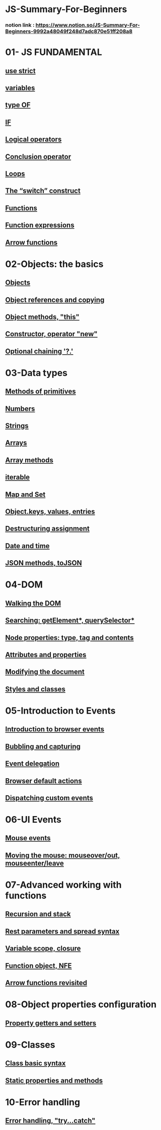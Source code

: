 # JS-Summary-For-Beginners
### notion link : https://www.notion.so/JS-Summary-For-Beginners-9992a48049f248d7adc870e51ff208a8

# 01- JS FUNDAMENTAL

## [use strict](https://www.notion.so/01-JS-FUNDAMENTAL-ad0881f9112e446287bc23379dbe9ffe)

## [variables](https://www.notion.so/01-JS-FUNDAMENTAL-ad0881f9112e446287bc23379dbe9ffe)

## [type OF](https://www.notion.so/01-JS-FUNDAMENTAL-ad0881f9112e446287bc23379dbe9ffe)

## [IF](https://www.notion.so/01-JS-FUNDAMENTAL-ad0881f9112e446287bc23379dbe9ffe)

## [Logical operators](https://www.notion.so/01-JS-FUNDAMENTAL-ad0881f9112e446287bc23379dbe9ffe)

## [Conclusion operator](https://www.notion.so/01-JS-FUNDAMENTAL-ad0881f9112e446287bc23379dbe9ffe)

## [Loops](https://www.notion.so/01-JS-FUNDAMENTAL-ad0881f9112e446287bc23379dbe9ffe)

## [The “switch” construct](https://www.notion.so/01-JS-FUNDAMENTAL-ad0881f9112e446287bc23379dbe9ffe)

## [Functions](https://www.notion.so/01-JS-FUNDAMENTAL-ad0881f9112e446287bc23379dbe9ffe)

## [Function expressions](https://www.notion.so/01-JS-FUNDAMENTAL-ad0881f9112e446287bc23379dbe9ffe)

## [Arrow functions](https://www.notion.so/01-JS-FUNDAMENTAL-ad0881f9112e446287bc23379dbe9ffe)

# 02-Objects: the basics

## [Objects](https://www.notion.so/02-Objects-the-basics-ee5a64525e32453c8bdb8393b2060a86)

## [Object references and copying](https://www.notion.so/02-Objects-the-basics-ee5a64525e32453c8bdb8393b2060a86)

## [Object methods, "this"](https://www.notion.so/02-Objects-the-basics-ee5a64525e32453c8bdb8393b2060a86)

## [Constructor, operator "new"](https://www.notion.so/02-Objects-the-basics-ee5a64525e32453c8bdb8393b2060a86)

## [Optional chaining '?.'](https://www.notion.so/02-Objects-the-basics-ee5a64525e32453c8bdb8393b2060a86)

# 03-Data types

## [Methods of primitives](https://www.notion.so/03-Data-types-289a5a4ebb1d4107bb113c76f8c724b4)

## [Numbers](https://www.notion.so/03-Data-types-289a5a4ebb1d4107bb113c76f8c724b4)

## [Strings](https://www.notion.so/03-Data-types-289a5a4ebb1d4107bb113c76f8c724b4)

## [Arrays](https://www.notion.so/03-Data-types-289a5a4ebb1d4107bb113c76f8c724b4)

## [Array methods](https://www.notion.so/03-Data-types-289a5a4ebb1d4107bb113c76f8c724b4)

## [iterable](https://www.notion.so/03-Data-types-289a5a4ebb1d4107bb113c76f8c724b4)

## [Map and Set](https://www.notion.so/03-Data-types-289a5a4ebb1d4107bb113c76f8c724b4)

## [Object.keys, values, entries](https://www.notion.so/03-Data-types-289a5a4ebb1d4107bb113c76f8c724b4)

## [Destructuring assignment](https://www.notion.so/03-Data-types-289a5a4ebb1d4107bb113c76f8c724b4)

## [Date and time](https://www.notion.so/03-Data-types-289a5a4ebb1d4107bb113c76f8c724b4)

## [JSON methods, toJSON](https://www.notion.so/03-Data-types-289a5a4ebb1d4107bb113c76f8c724b4)

# 04-DOM

## [Walking the DOM](https://www.notion.so/04-DOM-a88e5daee0e148c4ba1cf2431dde7e53)

## [Searching: getElement*, querySelector*](https://www.notion.so/04-DOM-a88e5daee0e148c4ba1cf2431dde7e53)

## [Node properties: type, tag and contents](https://www.notion.so/04-DOM-a88e5daee0e148c4ba1cf2431dde7e53)

## [Attributes and properties](https://www.notion.so/04-DOM-a88e5daee0e148c4ba1cf2431dde7e53)

## [Modifying the document](https://www.notion.so/04-DOM-a88e5daee0e148c4ba1cf2431dde7e53)

## [Styles and classes](https://www.notion.so/04-DOM-a88e5daee0e148c4ba1cf2431dde7e53)

# 05-Introduction to Events

## [Introduction to browser events](https://www.notion.so/05-Introduction-to-Events-38b11060f4e44d0aa5eb0d54eb155394)

## [Bubbling and capturing](https://www.notion.so/05-Introduction-to-Events-38b11060f4e44d0aa5eb0d54eb155394)

## [Event delegation](https://www.notion.so/05-Introduction-to-Events-38b11060f4e44d0aa5eb0d54eb155394)

## [Browser default actions](https://www.notion.so/05-Introduction-to-Events-38b11060f4e44d0aa5eb0d54eb155394)

## [Dispatching custom events](https://www.notion.so/05-Introduction-to-Events-38b11060f4e44d0aa5eb0d54eb155394)

# 06-UI Events

## [Mouse events](https://www.notion.so/06-UI-Events-39b26ec9964f404b82a6d39fcf2af2bf)

## [Moving the mouse: mouseover/out, mouseenter/leave](https://www.notion.so/06-UI-Events-39b26ec9964f404b82a6d39fcf2af2bf)

# 07-Advanced working with functions

## [Recursion and stack](https://www.notion.so/07-Advanced-working-with-functions-778bf76ba1aa4f09add60a858efd8797)

## [Rest parameters and spread syntax](https://www.notion.so/07-Advanced-working-with-functions-778bf76ba1aa4f09add60a858efd8797)

## [Variable scope, closure](https://www.notion.so/07-Advanced-working-with-functions-778bf76ba1aa4f09add60a858efd8797)

## [Function object, NFE](https://www.notion.so/07-Advanced-working-with-functions-778bf76ba1aa4f09add60a858efd8797)

## [Arrow functions revisited](https://www.notion.so/07-Advanced-working-with-functions-778bf76ba1aa4f09add60a858efd8797)

# 08-Object properties configuration

## [Property getters and setters](https://www.notion.so/08-Object-properties-configuration-6235477622e945ea8556fceec710a82e)

# 09-Classes

## [Class basic syntax](https://www.notion.so/09-Classes-28fd88f932ff4f32a48e05c512a9244d)

## [Static properties and methods](https://www.notion.so/09-Classes-28fd88f932ff4f32a48e05c512a9244d)

# 10-Error handling

## [Error handling, "try...catch"](https://www.notion.so/10-Error-handling-e9f8918fb9f8467993e7ed2d4751f76c)
